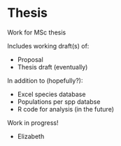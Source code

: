 Thesis
======

Work for MSc thesis

Includes working draft(s) of:
- Proposal
- Thesis draft (eventually)

In addition to (hopefully?):
- Excel species database
- Populations per spp databse
- R code for analysis (in the future)



Work in progress!

- Elizabeth

